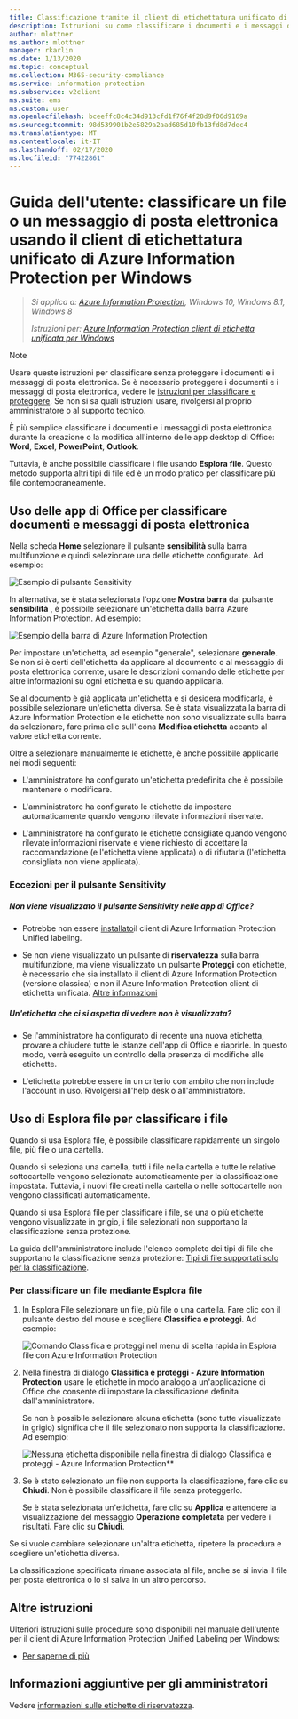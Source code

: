 ```yaml
---
title: Classificazione tramite il client di etichettatura unificato di Azure Information Protection
description: Istruzioni su come classificare i documenti e i messaggi di posta elettronica quando si usa il client di etichettatura unificata di Azure Information Protection per Windows.
author: mlottner
ms.author: mlottner
manager: rkarlin
ms.date: 1/13/2020
ms.topic: conceptual
ms.collection: M365-security-compliance
ms.service: information-protection
ms.subservice: v2client
ms.suite: ems
ms.custom: user
ms.openlocfilehash: bceeffc8c4c34d913cfd1f76f4f28d9f06d9169a
ms.sourcegitcommit: 98d539901b2e5829a2aad685d10fb13fd8d7dec4
ms.translationtype: MT
ms.contentlocale: it-IT
ms.lasthandoff: 02/17/2020
ms.locfileid: "77422861"
---
```

# <a name="user-guide-classify-a-file-or-email-by-using-the-azure-information-protection-unified-labeling-client-for-windows"></a>Guida dell'utente: classificare un file o un messaggio di posta elettronica usando il client di etichettatura unificato di Azure Information Protection per Windows

>*Si applica a: [Azure Information Protection](https://azure.microsoft.com/pricing/details/information-protection), Windows 10, Windows 8.1, Windows 8*
>
> *Istruzioni per: [Azure Information Protection client di etichetta unificata per Windows](../faqs.md#whats-the-difference-between-the-azure-information-protection-client-and-the-azure-information-protection-unified-labeling-client)*

> [!NOTE]
> Usare queste istruzioni per classificare senza proteggere i documenti e i messaggi di posta elettronica. Se è necessario proteggere i documenti e i messaggi di posta elettronica, vedere le [istruzioni per classificare e proteggere](clientv2-classify-protect.md). Se non si sa quali istruzioni usare, rivolgersi al proprio amministratore o al supporto tecnico.

È più semplice classificare i documenti e i messaggi di posta elettronica durante la creazione o la modifica all'interno delle app desktop di Office: **Word**, **Excel**, **PowerPoint**, **Outlook**. 

Tuttavia, è anche possibile classificare i file usando **Esplora file**. Questo metodo supporta altri tipi di file ed è un modo pratico per classificare più file contemporaneamente. 

## <a name="using-office-apps-to-classify-your-documents-and-emails"></a>Uso delle app di Office per classificare documenti e messaggi di posta elettronica

Nella scheda **Home** selezionare il pulsante **sensibilità** sulla barra multifunzione e quindi selezionare una delle etichette configurate. Ad esempio:

![Esempio di pulsante Sensitivity](../media/sensitivity-not-set-callout.png)

In alternativa, se è stata selezionata l'opzione **Mostra barra** dal pulsante **sensibilità** , è possibile selezionare un'etichetta dalla barra Azure Information Protection. Ad esempio:

![Esempio della barra di Azure Information Protection](../media/info-protect-barv2-not-set-callout.png)

Per impostare un'etichetta, ad esempio "generale", selezionare **generale**. Se non si è certi dell'etichetta da applicare al documento o al messaggio di posta elettronica corrente, usare le descrizioni comando delle etichette per altre informazioni su ogni etichetta e su quando applicarla. 

Se al documento è già applicata un'etichetta e si desidera modificarla, è possibile selezionare un'etichetta diversa. Se è stata visualizzata la barra di Azure Information Protection e le etichette non sono visualizzate sulla barra da selezionare, fare prima clic sull'icona **Modifica etichetta** accanto al valore etichetta corrente.

Oltre a selezionare manualmente le etichette, è anche possibile applicarle nei modi seguenti:

- L'amministratore ha configurato un'etichetta predefinita che è possibile mantenere o modificare.

- L'amministratore ha configurato le etichette da impostare automaticamente quando vengono rilevate informazioni riservate.

- L'amministratore ha configurato le etichette consigliate quando vengono rilevate informazioni riservate e viene richiesto di accettare la raccomandazione (e l'etichetta viene applicata) o di rifiutarla (l'etichetta consigliata non viene applicata).

### <a name="exceptions-for-the-sensitivity-button"></a>Eccezioni per il pulsante Sensitivity

##### <a name="dont-see-the-sensitivity-button-in-your-office-apps"></a>Non viene visualizzato il pulsante Sensitivity nelle app di Office?

- Potrebbe non essere [installato](install-unifiedlabelingclient-app.md)il client di Azure Information Protection Unified labeling.

- Se non viene visualizzato un pulsante di **riservatezza** sulla barra multifunzione, ma viene visualizzato un pulsante **Proteggi** con etichette, è necessario che sia installato il client di Azure Information Protection (versione classica) e non il Azure Information Protection client di etichetta unificata. [Altre informazioni](../faqs.md#whats-the-difference-between-the-azure-information-protection-client-and-the-azure-information-protection-unified-labeling-client)

##### <a name="is-the-label-that-you-expect-to-see-not-displayed"></a>Un'etichetta che ci si aspetta di vedere non è visualizzata? 

- Se l'amministratore ha configurato di recente una nuova etichetta, provare a chiudere tutte le istanze dell'app di Office e riaprirle. In questo modo, verrà eseguito un controllo della presenza di modifiche alle etichette.

- L'etichetta potrebbe essere in un criterio con ambito che non include l'account in uso. Rivolgersi all'help desk o all'amministratore.


## <a name="using-file-explorer-to-classify-files"></a>Uso di Esplora file per classificare i file

Quando si usa Esplora file, è possibile classificare rapidamente un singolo file, più file o una cartella. 

Quando si seleziona una cartella, tutti i file nella cartella e tutte le relative sottocartelle vengono selezionate automaticamente per la classificazione impostata. Tuttavia, i nuovi file creati nella cartella o nelle sottocartelle non vengono classificati automaticamente.

Quando si usa Esplora file per classificare i file, se una o più etichette vengono visualizzate in grigio, i file selezionati non supportano la classificazione senza protezione.

La guida dell'amministratore include l'elenco completo dei tipi di file che supportano la classificazione senza protezione: [Tipi di file supportati solo per la classificazione](clientv2-admin-guide-file-types.md#file-types-supported-for-classification-only).

### <a name="to-classify-a-file-by-using-file-explorer"></a>Per classificare un file mediante Esplora file

1. In Esplora File selezionare un file, più file o una cartella. Fare clic con il pulsante destro del mouse e scegliere **Classifica e proteggi**. Ad esempio:
    
    ![Comando Classifica e proteggi nel menu di scelta rapida in Esplora file con Azure Information Protection](../media/right-click-classify-protect-folder.png)

2. Nella finestra di dialogo **Classifica e proteggi - Azure Information Protection** usare le etichette in modo analogo a un'applicazione di Office che consente di impostare la classificazione definita dall'amministratore. 
    
    Se non è possibile selezionare alcuna etichetta (sono tutte visualizzate in grigio) significa che il file selezionato non supporta la classificazione. Ad esempio:
    
    ![Nessuna etichetta disponibile nella finestra di dialogo Classifica e proteggi - Azure Information Protection**](../media/v2info-protect-dialog-labels-dimmed.png)

3. Se è stato selezionato un file non supporta la classificazione, fare clic su **Chiudi**. Non è possibile classificare il file senza proteggerlo.
    
    Se è stata selezionata un'etichetta, fare clic su **Applica** e attendere la visualizzazione del messaggio **Operazione completata** per vedere i risultati. Fare clic su **Chiudi**.

Se si vuole cambiare selezionare un'altra etichetta, ripetere la procedura e scegliere un'etichetta diversa.

La classificazione specificata rimane associata al file, anche se si invia il file per posta elettronica o lo si salva in un altro percorso. 

## <a name="other-instructions"></a>Altre istruzioni

Ulteriori istruzioni sulle procedure sono disponibili nel manuale dell'utente per il client di Azure Information Protection Unified Labeling per Windows:

- [Per saperne di più](clientv2-user-guide.md#what-do-you-want-to-do)

## <a name="additional-information-for-administrators"></a>Informazioni aggiuntive per gli amministratori

Vedere [informazioni sulle etichette di riservatezza](/microsoft-365/compliance/sensitivity-labels).

